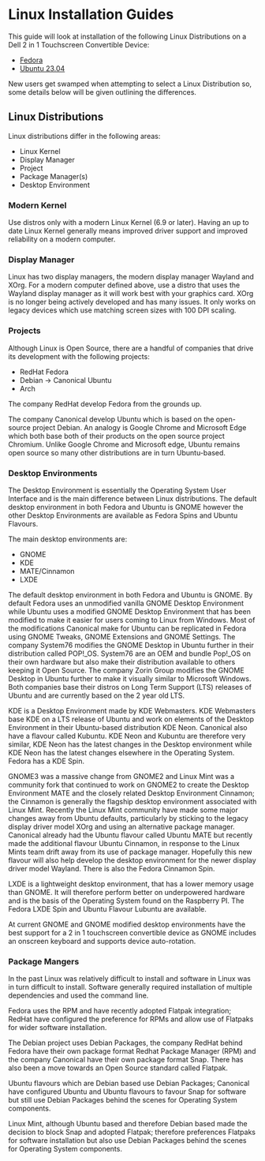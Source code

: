 # Linux Installation Guides

This guide will look at installation of the following Linux Distributions on a Dell 2 in 1 Touchscreen Convertible Device:

* [Fedora](./fedora/readme.md)
* [Ubuntu 23.04](https://github.com/PhilipYip1988/linux/tree/main/001_ubuntu2304#readme)

New users get swamped when attempting to select a Linux Distribution so, some details below will be given outlining the differences.

## Linux Distributions 

Linux distributions differ in the following areas:

* Linux Kernel
* Display Manager
* Project
* Package Manager(s)
* Desktop Environment

### Modern Kernel

Use distros only with a modern Linux Kernel (6.9 or later). Having an up to date Linux Kernel generally means improved driver support and improved reliability on a modern computer.

### Display Manager

Linux has two display managers, the modern display manager Wayland and XOrg. For a modern computer defined above, use a distro that uses the Wayland display manager as it will work best with your graphics card. XOrg is no longer being actively developed and has many issues. It only works on legacy devices which use matching screen sizes with 100 DPI scaling.

### Projects

Although Linux is Open Source, there are a handful of companies that drive its development with the following projects:

* RedHat Fedora
* Debian → Canonical Ubuntu
* Arch

The company RedHat develop Fedora from the grounds up.

The company Canonical develop Ubuntu which is based on the open-source project Debian. An analogy is Google Chrome and Microsoft Edge which both base both of their products on the open source project Chromium. Unlike Google Chrome and Microsoft edge, Ubuntu remains open source so many other distributions are in turn Ubuntu-based.

### Desktop Environments

The Desktop Environment is essentially the Operating System User Interface and is the main difference between Linux distributions. The default desktop environment in both Fedora and Ubuntu is GNOME however the other Desktop Environments are available as Fedora Spins and Ubuntu Flavours.

The main desktop environments are:

* GNOME
* KDE
* MATE/Cinnamon
* LXDE

The default desktop environment in both Fedora and Ubuntu is GNOME. By default Fedora uses an unmodified vanilla GNOME Desktop Environment while Ubuntu uses a modified GNOME Desktop Environment that has been modified to make it easier for users coming to Linux from Windows. Most of the modifications Canonical make for Ubuntu can be replicated in Fedora using GNOME Tweaks, GNOME Extensions and GNOME Settings. The company System76 modifies the GNOME Desktop in Ubuntu further in their distribution called POP!_OS. System76 are an OEM and bundle Pop!_OS on their own hardware but also make their distribution available to others keeping it Open Source. The company Zorin Group modifies the GNOME Desktop in Ubuntu further to make it visually similar to Microsoft Windows. Both companies base their distros on Long Term Support (LTS) releases of Ubuntu and are currently based on the 2 year old LTS.

KDE is a Desktop Environment made by KDE Webmasters. KDE Webmasters base KDE on a LTS release of Ubuntu and work on elements of the Desktop Environment in their Ubuntu-based distribution KDE Neon. Canonical also have a flavour called Kubuntu. KDE Neon and Kubuntu are therefore very similar, KDE Neon has the latest changes in the Desktop environment while KDE Neon has the latest changes elsewhere in the Operating System. Fedora has a KDE Spin.

GNOME3 was a massive change from GNOME2 and Linux Mint was a community fork that continued to work on GNOME2 to create the Desktop Environment MATE and the closely related Desktop Environment Cinnamon; the Cinnamon is generally the flagship desktop environment associated with Linux Mint. Recently the Linux Mint community have made some major changes away from Ubuntu defaults, particularly by sticking to the legacy display driver model XOrg and using an alternative package manager. Canonical already had the Ubuntu flavour called Ubuntu MATE but recently made the additional flavour Ubuntu Cinnamon, in response to the Linux Mints team drift away from its use of package manager. Hopefully this new flavour will also help develop the desktop environment for the newer display driver model Wayland. There is also the Fedora Cinnamon Spin.

LXDE is a lightweight desktop environment, that has a lower memory usage than GNOME. It will therefore perform better on underpowered hardware and is the basis of the Operating System found on the Raspberry PI. The Fedora LXDE Spin and Ubuntu Flavour Lubuntu are available.

At current GNOME and GNOME modified desktop environments have the best support for a 2 in 1 touchscreen convertible device as GNOME includes an onscreen keyboard and supports device auto-rotation. 

### Package Mangers

In the past Linux was relatively difficult to install and software in Linux was in turn difficult to install. Software generally required installation of multiple dependencies and used the command line.

Fedora uses the RPM and have recently adopted Flatpak integration; RedHat have configured the preference for RPMs and allow use of Flatpaks for wider software installation.

The Debian project uses Debian Packages, the company RedHat behind Fedora have their own package format Redhat Package Manager (RPM) and the company Canonical have their own package format Snap. There has also been a move towards an Open Source standard called Flatpak.

Ubuntu flavours which are Debian based use Debian Packages; Canonical have configured Ubuntu and Ubuntu flavours to favour Snap for software but still use Debian Packages behind the scenes for Operating System components.

Linux Mint, although Ubuntu based and therefore Debian based made the decision to block Snap and adopted Flatpak; therefore preferences Flatpaks for software installation but also use Debian Packages behind the scenes for Operating System components.